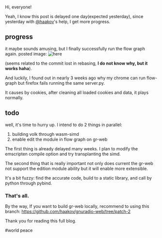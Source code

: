 Hi, everyone!

Yeah, I know this post is delayed one day(expected yesterday), since yesterday with [@haakov](https://github.com/haakov)'s help, I get more progress.

## progress
it maybe sounds amusing, but I finally successfully run the flow graph again. posted image: ![here](https://s1.328888.xyz/2022/08/02/FdOF5.jpg)

(seems related to the commit lost in rebasing, **I do not know why, but it works haha**).

And luckily, I found out in nearly 3 weeks ago why my chrome can run flow-graph but firefox fails running the same server.py.

It causes by cookies, after cleaning all loaded cookies and data, it plays normally.

## todo
well, it's time to hurry up.
I intend to do 2 things in parallel:

1. building volk through wasm-simd
2. enable edit the module in flow graph on gr-web


The first thing is already delayed many weeks. I plan to modify the emscripten compile option and try transplanting the simd.


The second thing that is really important not only does current the gr-web not support the edition module ability but it will enable more extensible.


It's a bit fuzzy:
find the accurate code, build to a static library, and call by python through pybind.



### That's all.
By the way, If you want to build gr-web locally, recommend to using this branch:
https://github.com/haakov/gnuradio-web/tree/patch-2


Thank you for reading this full blog. 

\#world peace
